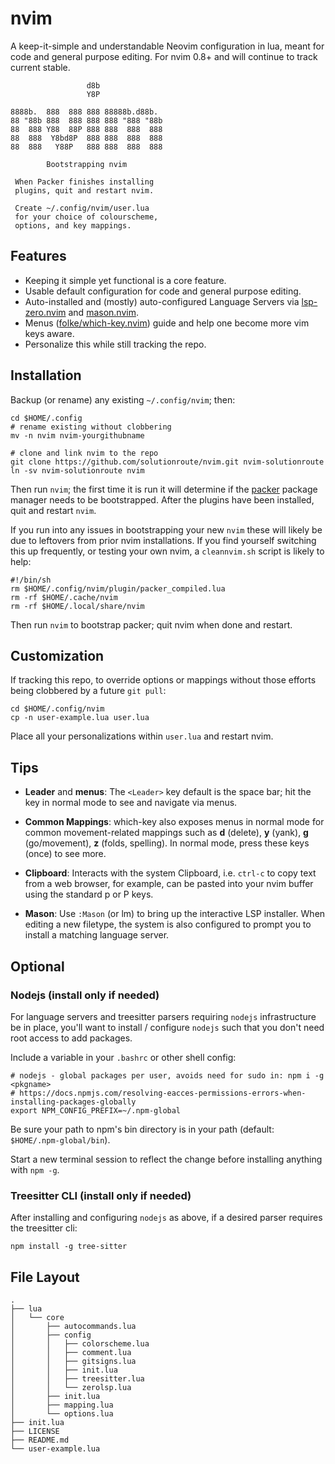 # nvim

A keep-it-simple and understandable Neovim configuration in lua, meant for code
and general purpose editing. For nvim 0.8+ and will continue to track current stable.


                     d8b
                     Y8P

    8888b.  888  888 888 88888b.d88b.
    88 "88b 888  888 888 888 "888 "88b
    88  888 Y88  88P 888 888  888  888
    88  888  Y8bd8P  888 888  888  888
    88  888   Y88P   888 888  888  888

            Bootstrapping nvim

     When Packer finishes installing
     plugins, quit and restart nvim.

     Create ~/.config/nvim/user.lua
     for your choice of colourscheme,
     options, and key mappings.

## Features

- Keeping it simple yet functional is a core feature.
- Usable default configuration for code and general purpose editing.
- Auto-installed and (mostly) auto-configured Language Servers via
  [lsp-zero.nvim](https://github.com/VonHeikemen/lsp-zero.nvim) and
  [mason.nvim](https://github.com/williamboman/mason.nvim).
- Menus ([folke/which-key.nvim](https://github.com/folke/which-key.nvim)) guide
  and help one become more vim keys aware.
- Personalize this while still tracking the repo.

## Installation

Backup (or rename) any existing `~/.config/nvim`; then:

    cd $HOME/.config
    # rename existing without clobbering
    mv -n nvim nvim-yourgithubname

    # clone and link nvim to the repo
    git clone https://github.com/solutionroute/nvim.git nvim-solutionroute
    ln -sv nvim-solutionroute nvim

Then run `nvim`; the first time it is run it will determine if the [packer]()
package manager needs to be bootstrapped. After the plugins have been
installed, quit and restart `nvim`.

If you run into any issues in bootstrapping your new `nvim` these will likely
be due to leftovers from prior nvim installations. If you find yourself
switching this up frequently, or testing your own nvim, a `cleannvim.sh` script
is likely to help:

    #!/bin/sh
    rm $HOME/.config/nvim/plugin/packer_compiled.lua
    rm -rf $HOME/.cache/nvim
    rm -rf $HOME/.local/share/nvim

Then run `nvim` to bootstrap packer; quit nvim when done and restart.

## Customization

If tracking this repo, to override options or mappings without those efforts
being clobbered by a future `git pull`:

    cd $HOME/.config/nvim
    cp -n user-example.lua user.lua

Place all your personalizations within `user.lua` and restart nvim.

## Tips

- **Leader** and **menus**: The `<Leader>` key default is the space bar; hit
  the <Leader> key in normal mode to see and navigate via menus.

- **Common Mappings**: which-key also exposes menus in normal mode for common
  movement-related mappings such as **d** (delete), **y** (yank), **g**
  (go/movement), **z** (folds, spelling). In normal mode, press these keys
  (once) to see more.

- **Clipboard**: Interacts with the system Clipboard, i.e. `ctrl-c` to copy
  text from a web browser, for example, can be pasted into your nvim buffer
  using the standard p or P keys.

- **Mason**: Use `:Mason` (or <Leader>lm) to bring up the interactive LSP
  installer. When editing a new filetype, the system is also configured to
  prompt you to install a matching language server.

## Optional

### Nodejs (install only if needed)

For language servers and treesitter parsers requiring `nodejs` infrastructure
be in place, you'll want to install / configure `nodejs` such that you don't
need root access to add packages.

Include a variable in your `.bashrc` or other shell config:

    # nodejs - global packages per user, avoids need for sudo in: npm i -g <pkgname>
    # https://docs.npmjs.com/resolving-eacces-permissions-errors-when-installing-packages-globally
    export NPM_CONFIG_PREFIX=~/.npm-global

Be sure your path to npm's bin directory is in your path (default:
`$HOME/.npm-global/bin`).

Start a new terminal session to reflect the change before installing anything with `npm -g`.

### Treesitter CLI (install only if needed)

After installing and configuring `nodejs` as above, if a desired parser
requires the treesitter cli:

    npm install -g tree-sitter

## File Layout

    .
    ├── lua
    │   └── core
    │       ├── autocommands.lua
    │       ├── config
    │       │   ├── colorscheme.lua
    │       │   ├── comment.lua
    │       │   ├── gitsigns.lua
    │       │   ├── init.lua
    │       │   ├── treesitter.lua
    │       │   └── zerolsp.lua
    │       ├── init.lua
    │       ├── mapping.lua
    │       └── options.lua
    ├── init.lua
    ├── LICENSE
    ├── README.md
    └── user-example.lua

